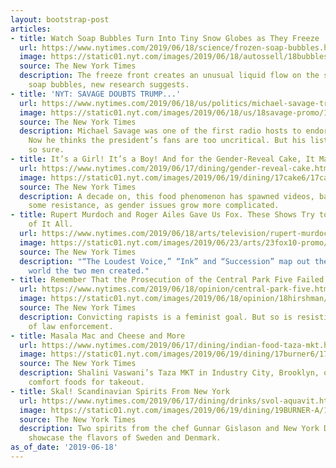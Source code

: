 ```yaml
---
layout: bootstrap-post
articles:
- title: Watch Soap Bubbles Turn Into Tiny Snow Globes as They Freeze
  url: https://www.nytimes.com/2019/06/18/science/frozen-soap-bubbles.html
  image: https://static01.nyt.com/images/2019/06/18/autossell/18bubbles-cover/18bubbles-cover-facebookJumbo.jpg
  source: The New York Times
  description: The freeze front creates an unusual liquid flow on the surface of the
    soap bubbles, new research suggests.
- title: 'NYT: SAVAGE DOUBTS TRUMP...'
  url: https://www.nytimes.com/2019/06/18/us/politics/michael-savage-trump.html
  image: https://static01.nyt.com/images/2019/06/18/us/18savage-promo/18savage-promo-facebookJumbo-v2.jpg
  source: The New York Times
  description: Michael Savage was one of the first radio hosts to endorse Mr. Trump.
    Now he thinks the president’s fans are too uncritical. But his listeners aren’t
    so sure.
- title: It’s a Girl! It’s a Boy! And for the Gender-Reveal Cake, It May Be the End
  url: https://www.nytimes.com/2019/06/17/dining/gender-reveal-cake.html
  image: https://static01.nyt.com/images/2019/06/19/dining/17cake6/17cake6-facebookJumbo.jpg
  source: The New York Times
  description: A decade on, this food phenomenon has spawned videos, bakeries — and
    some resistance, as gender issues grow more complicated.
- title: Rupert Murdoch and Roger Ailes Gave Us Fox. These Shows Try to Make Sense
    of It All.
  url: https://www.nytimes.com/2019/06/18/arts/television/rupert-murdoch-roger-ailes-fox.html
  image: https://static01.nyt.com/images/2019/06/23/arts/23fox10-promo/23fox10-facebookJumbo.jpg
  source: The New York Times
  description: "“The Loudest Voice,” “Ink” and “Succession” map out the influential
    world the two men created."
- title: Remember That the Prosecution of the Central Park Five Failed Women, Too
  url: https://www.nytimes.com/2019/06/18/opinion/central-park-five.html
  image: https://static01.nyt.com/images/2019/06/18/opinion/18hirshman/18hirshman-facebookJumbo.jpg
  source: The New York Times
  description: Convicting rapists is a feminist goal. But so is resisting the excesses
    of law enforcement.
- title: Masala Mac and Cheese and More
  url: https://www.nytimes.com/2019/06/17/dining/indian-food-taza-mkt.html
  image: https://static01.nyt.com/images/2019/06/19/dining/17burner6/17burner6-facebookJumbo.jpg
  source: The New York Times
  description: Shalini Vaswani’s Taza MKT in Industry City, Brooklyn, offers Indian
    comfort foods for takeout.
- title: Skal! Scandinavian Spirits From New York
  url: https://www.nytimes.com/2019/06/17/dining/drinks/svol-aquavit.html
  image: https://static01.nyt.com/images/2019/06/19/dining/19BURNER-A/19BURNER-A-facebookJumbo.jpg
  source: The New York Times
  description: Two spirits from the chef Gunnar Gislason and New York Distilling Co.
    showcase the flavors of Sweden and Denmark.
as_of_date: '2019-06-18'
---
```


